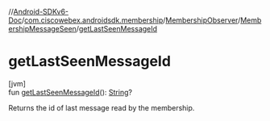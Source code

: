 //[Android-SDKv6-Doc](../../../../index.md)/[com.ciscowebex.androidsdk.membership](../../index.md)/[MembershipObserver](../index.md)/[MembershipMessageSeen](index.md)/[getLastSeenMessageId](get-last-seen-message-id.md)

# getLastSeenMessageId

[jvm]\
fun [getLastSeenMessageId](get-last-seen-message-id.md)(): [String](https://kotlinlang.org/api/latest/jvm/stdlib/kotlin/-string/index.html)?

Returns the id of last message read by the membership.
